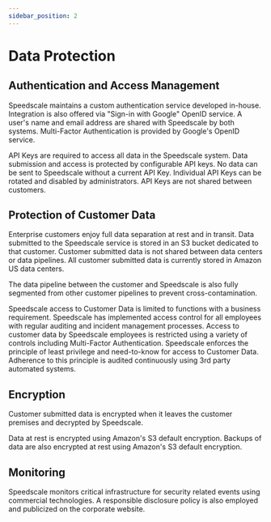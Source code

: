 ```yaml
---
sidebar_position: 2
---
```


# Data Protection

## Authentication and Access Management

Speedscale maintains a custom authentication service developed in-house. Integration is also offered via "Sign-in with Google" OpenID service. A user's name and email address are shared with Speedscale by both systems. Multi-Factor Authentication is provided by Google's OpenID service.

API Keys are required to access all data in the Speedscale system. Data submission and access is protected by configurable API keys. No data can be sent to Speedscale without a current API Key. Individual API Keys can be rotated and disabled by administrators. API Keys are not shared between customers.

## Protection of Customer Data

Enterprise customers enjoy full data separation at rest and in transit. Data submitted to the Speedscale service is stored in an S3 bucket dedicated to that customer. Customer submitted data is not shared between data centers or data pipelines. All customer submitted data is currently stored in Amazon US data centers.

The data pipeline between the customer and Speedscale is also fully segmented from other customer pipelines to prevent cross-contamination.

Speedscale access to Customer Data is limited to functions with a business requirement. Speedscale has implemented access control for all employees with regular auditing and incident management processes.  Access to customer data by Speedscale employees is restricted using a variety of controls including Multi-Factor Authentication. Speedscale enforces the principle of least privilege and need-to-know for access to Customer Data. Adherence to this principle is audited continuously using 3rd party automated systems.

## Encryption
Customer submitted data is encrypted when it leaves the customer premises and decrypted by Speedscale.

Data at rest is encrypted using Amazon's S3 default encryption. Backups of data are also encrypted at rest using Amazon's S3 default encryption.

## Monitoring

Speedscale monitors critical infrastructure for security related events using commercial technologies. A responsible disclosure policy is also employed and publicized on the corporate website.